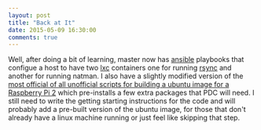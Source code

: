 ```yaml
---
layout: post
title: "Back at It"
date: 2015-05-09 16:30:00
comments: true
---
```


Well, after doing a bit of learning, master now has [ansible](http://docs.ansible.com) playbooks that configue a host to have two [lxc](https://linuxcontainers.org) containers one for running [rsync](https://rsync.samba.org) and another for running natman. I also have a slightly modified version of the [most official of all unofficial scripts for building a ubuntu image for a Raspberry Pi 2](https://wiki.ubuntu.com/ARM/RaspberryPi) which pre-installs a few extra packages that PDC will need. I still need to write the getting starting instructions for the code and will probably add a pre-built version of the ubuntu image, for those that don't already have a linux machine running or just feel like skipping that step.